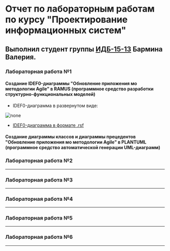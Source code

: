 # Отчет по лабораторным работам по курсу "Проектирование информационных систем"

## Выполнил студент группы [ИДБ-15-13](https://github.com/stankin/design-2018/wiki/list-idb-15-13) Бармина Валерия.

### Лабораторная работа №1

#### Создание IDEF0-диаграммы "Обновление приложения мо методологии Agile" в RAMUS (программное средство разработки структурно-функциональных моделей)

* IDEF0-диаграмма в развернутом виде:

![none](https://github.com/lerchicperch/Labs/blob/master/model.png)

* [IDEF0-диаграмма в формате .rsf]()

#### Создание диаграммы классов и диаграммы прецедентов "Обновление приложения мо методологии Agile" в PLANTUML (программное средство автоматической генерации UML-диаграмм)



### Лабораторная работа №2
***

### Лабораторная работа №3
***

### Лабораторная работа №4
***

### Лабораторная работа №5
***

### Лабораторная работа №6
***
